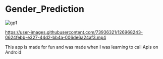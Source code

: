 # Gender_Prediction
![gp1](https://user-images.githubusercontent.com/73936321/126967692-a056ea35-3d94-4d51-a8f7-6cd088d685e2.PNG)  

https://user-images.githubusercontent.com/73936321/126968243-0624febb-e327-44d2-bb4a-006de6a24af3.mp4


     





This app is made for fun and was made when I was learning to call Apis on Android 
